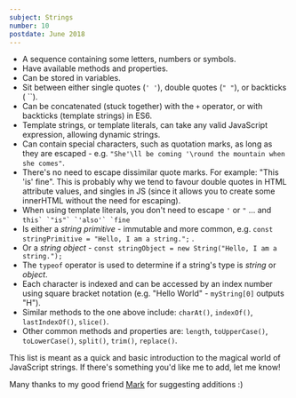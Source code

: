 ```yaml
---
subject: Strings
number: 10
postdate: June 2018
---
```


- A sequence containing some letters, numbers or symbols.
- Have available methods and properties.
- Can be stored in variables.
- Sit between either single quotes (`' '`), double quotes (`" "`), or backticks ( ``).
- Can be concatenated (stuck together) with the `+` operator, or with backticks (template strings) in ES6.
- Template strings, or template literals, can take any valid JavaScript expression, allowing dynamic strings.
- Can contain special characters, such as quotation marks, as long as they are escaped - e.g. `"She'\ll be coming '\round the mountain when she comes"`.
- There's no need to escape dissimilar quote marks. For example: "This 'is' fine". This is probably why we tend to favour double quotes in HTML attribute values, and singles in JS (since it allows you to create some innerHTML without the need for escaping).
- When using template literals, you don't need to escape `'` or `"` ... and `` this` `"is"` `'also'` `fine ``
- Is either a _string primitive_ - immutable and more common, e.g. `const stringPrimitive = "Hello, I am a string.";` .
- Or a _string object_ - `const stringObject = new String("Hello, I am a string.");`
- The `typeof` operator is used to determine if a string's type is _string_ or _object_.
- Each character is indexed and can be accessed by an index number using square bracket notation (e.g. "Hello World" - `myString[0]` outputs "H").
- Similar methods to the one above include: `charAt()`, `indexOf()`, `lastIndexOf()`, `slice()`.
- Other common methods and properties are: `length`, `toUpperCase()`, `toLowerCase()`, `split()`, `trim()`, `replace()`.

This list is meant as a quick and basic introduction to the magical world of JavaScript strings. If there's something you'd like me to add, let me know!

Many thanks to my good friend <a href="https://twitter.com/qubyte">Mark</a> for suggesting additions :)
